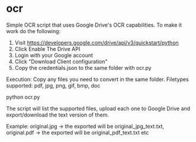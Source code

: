 # ocr
Simple OCR script that uses Google Drive's OCR capabilities.
To make it work do the following:

1. Visit https://developers.google.com/drive/api/v3/quickstart/python
2. Click Enable The Drive API
3. Login with your Google account
4. Click "Download Client configuration"
5. Copy the credentials.json to the same folder with ocr.py

Execution: Copy any files you need to convert in the same folder. Filetypes supported: pdf, jpg, png, gif, bmp, doc

python ocr.py

The script will list the supported files, upload each one to Google Drive and export/download the text version of them.

Example: original.jpg -> the exported will be original_jpg_text.txt, original.pdf -> the exported will be original_pdf_text.txt etc
